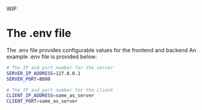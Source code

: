 WIP

# The .env file
The .env file provides configurable values for the frontend and backend
An example .env file is provided below:

```bash
# The IP and port number for the server
SERVER_IP_ADDRESS=127.0.0.1
SERVER_PORT=8000

# The IP and port number for the client
CLIENT_IP_ADDRESS=same_as_server
CLIENT_PORT=same_as_server
```